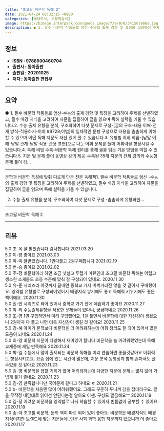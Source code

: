 ```yaml
---
title: "초고필 비문학 독해 2"
date: 2021-04-24 08:32:15 +0900
categories: [국내도서, 초등학습서]
image: https://bimage.interpark.com/goods_image/7/9/0/6/341567906s.jpg
description: ● 1. 필수 비문학 작품들로 엄선-수능의 출제 경향 및 특징을 고려하여 주제를 선별하였고, 필수 배경 지식을 고려하여 지문을 집필하여 글을 읽으며 독해 실력을 키울 수 있습니다.2. 수능 출제 유형을 분석, 구조화하여 다섯 문제로 구성-[글의 구조-내용 이해-전개 방식-적용하기-어휘
---
```


## **정보**

- **ISBN : 9788900460704**
- **출판사 : 동아출판**
- **출판일 : 20201025**
- **저자 : 동아출판 편집부**

------



## **요약**

●  1. 필수 비문학 작품들로 엄선-수능의 출제 경향 및 특징을 고려하여 주제를 선별하였고, 필수 배경 지식을 고려하여 지문을 집필하여 글을 읽으며 독해 실력을 키울 수 있습니다.2. 수능 출제 유형을 분석, 구조화하여 다섯 문제로 구성-[글의 구조-내용 이해-전개 방식-적용하기-어휘 #8729;어법]의 입체적인 문항 구성으로 내용을 촘촘하게 이해할 수 있으며 어떤 독해 지문도 자신 있게 풀 수 있습니다.3. 유형별 어휘 학습-[낱말 이해-낱말 관계-낱말 적용-관용 표현]으로 나눈 어휘 문제를 풀며 어휘력을 향상시킬 수 있습니다.4. 독해 비법 수록-비문학 독해 원리를 통해 글을 읽는 기본 방법을 익힐 수 있습니다.5. 지문 및 문제 풀이 동영상 강의 제공-수록된 35개 지문의 전체 강의와 수능형 문제 풀이 강...

------

문학과 비문학 특성에 맞춰 다르게 만든 전문 독해책1. 필수 비문학 작품들로 엄선
-수능의 출제 경향 및 특징을 고려하여 주제를 선별하였고, 필수 배경 지식을 고려하여 지문을 집필하여 글을 읽으며 독해 실력을 키울 수 있습니다.

2. 수능 출제 유형을 분석, 구조화하여 다섯 문제로 구성
-촘촘하게 유형화한... 

------


초고필 비문학 독해 2 

------


## **리뷰** 

5.0 조-옥 잘 받았습니다 감사합니다  2021.03.20 <br/>5.0 이-령 좋아요 2021.03.03 <br/>5.0 박-미 잘받았습니다. 1권다풀고 2권구매합니다 2021.02.19 <br/>5.0 변-승 좋아요 2021.02.02 <br/>5.0 주-정 비문학이라 하면 조금 낯설고 두렵기 마련인데 초고필 비문학 독해는 어렵고 생소한 소재들도 초등 수준에 맞춰 잘 구성되어 있네요. 2020.11.30 <br/>5.0 유-준 시리즈라 이것까지 끝내면 중학교 가서 버벅거리진 않을 것 같아서 구매했어요. 영역별 유형별로 구성되어있어서 배경지식 쌓기에도 좋고 독해력 키우기에도 좋은 책이에요. 2020.11.30 <br/>5.0 권-인 시리즈로 되어 있어서 중학교 가기 전에 예습하기 좋아요 2020.11.27 <br/>5.0 박-리 수능출제유형을 적용한 문제들이 있다니, 궁금하네요 2020.11.26 <br/>5.0 조-영 1권 구입하면서 미리 구입했어요. 1권 풀면서 비문학에 대한 자신감이 생겼으니 2권까지 다 풀고 나면 더욱 자신감이 생길 것 같아요! 2020.11.25 <br/>5.0 강-혜 아이가 문학보다 비문학을 더 어려워하는데 어휘 정리도 잘 되어 있어서 많은 도움이 되네요 2020.11.24 <br/>5.0 최-영 비문학 지문이 다양해서 재미있어 합니다 비문학을 늘 어려워했었는데 독해 교재중에 제일 만족해요 2020.11.24 <br/>5.0 박-일 수능에서 많이 출제되는 비문학 독해를 미리 연습하면 좋을것같아요 어휘력도 향상시키고요. 요즘 집에 있는 시간이 많은데,,지문 분석 동영상과 함께 혼자서도 풀수있을 것 같아요 2020.11.23 <br/>5.0 김-영 비문학을 접할 기회가 없어 어려워하는데 다양한 지문에 문제는 많지 않아 가볍게 풀기 좋네요.
 2020.11.23 <br/>5.0 김-영 만족합니다만 국어문제 같다고 하네요 ㅎ 2020.11.21 <br/>5.0 b- 비문학을 처음엔 많이 어려워했어요. 그래도 꾸준히 푸니까 감을 잡더라구요. 글을 무작정 내맘대로 읽어선 안된다는걸 알아요 이젠. 구성도 깔끔해요^^ 2020.11.19 <br/>5.0 김-정 어려운 비문학을 영역별로 나눠 학습할 수 있어서 빈틈없이 공부할 수 있어요. 2020.11.18 <br/>5.0 송-아 초고필 비문학, 문학 책이 따로 되어 있어 좋아요. 비문학은 배경지식도 배경지식이지만 트렌드에 맞는 지문들에..인문 사회 과학 융합 지문까지 있으니까 더 좋아요. 2020.11.17 <br/>